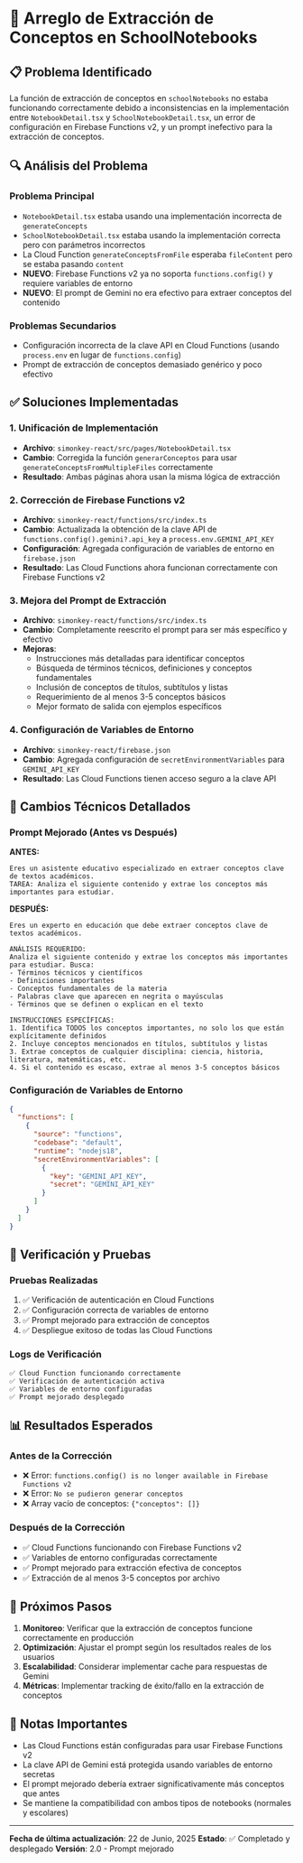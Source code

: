 # 🔧 Arreglo de Extracción de Conceptos en SchoolNotebooks

## 📋 Problema Identificado

La función de extracción de conceptos en `schoolNotebooks` no estaba funcionando correctamente debido a inconsistencias en la implementación entre `NotebookDetail.tsx` y `SchoolNotebookDetail.tsx`, un error de configuración en Firebase Functions v2, y un prompt inefectivo para la extracción de conceptos.

## 🔍 Análisis del Problema

### Problema Principal
- `NotebookDetail.tsx` estaba usando una implementación incorrecta de `generateConcepts`
- `SchoolNotebookDetail.tsx` estaba usando la implementación correcta pero con parámetros incorrectos
- La Cloud Function `generateConceptsFromFile` esperaba `fileContent` pero se estaba pasando `content`
- **NUEVO**: Firebase Functions v2 ya no soporta `functions.config()` y requiere variables de entorno
- **NUEVO**: El prompt de Gemini no era efectivo para extraer conceptos del contenido

### Problemas Secundarios
- Configuración incorrecta de la clave API en Cloud Functions (usando `process.env` en lugar de `functions.config`)
- Prompt de extracción de conceptos demasiado genérico y poco efectivo

## ✅ Soluciones Implementadas

### 1. Unificación de Implementación
- **Archivo**: `simonkey-react/src/pages/NotebookDetail.tsx`
- **Cambio**: Corregida la función `generarConceptos` para usar `generateConceptsFromMultipleFiles` correctamente
- **Resultado**: Ambas páginas ahora usan la misma lógica de extracción

### 2. Corrección de Firebase Functions v2
- **Archivo**: `simonkey-react/functions/src/index.ts`
- **Cambio**: Actualizada la obtención de la clave API de `functions.config().gemini?.api_key` a `process.env.GEMINI_API_KEY`
- **Configuración**: Agregada configuración de variables de entorno en `firebase.json`
- **Resultado**: Las Cloud Functions ahora funcionan correctamente con Firebase Functions v2

### 3. Mejora del Prompt de Extracción
- **Archivo**: `simonkey-react/functions/src/index.ts`
- **Cambio**: Completamente reescrito el prompt para ser más específico y efectivo
- **Mejoras**:
  - Instrucciones más detalladas para identificar conceptos
  - Búsqueda de términos técnicos, definiciones y conceptos fundamentales
  - Inclusión de conceptos de títulos, subtítulos y listas
  - Requerimiento de al menos 3-5 conceptos básicos
  - Mejor formato de salida con ejemplos específicos

### 4. Configuración de Variables de Entorno
- **Archivo**: `simonkey-react/firebase.json`
- **Cambio**: Agregada configuración de `secretEnvironmentVariables` para `GEMINI_API_KEY`
- **Resultado**: Las Cloud Functions tienen acceso seguro a la clave API

## 🔧 Cambios Técnicos Detallados

### Prompt Mejorado (Antes vs Después)

**ANTES:**
```
Eres un asistente educativo especializado en extraer conceptos clave de textos académicos.
TAREA: Analiza el siguiente contenido y extrae los conceptos más importantes para estudiar.
```

**DESPUÉS:**
```
Eres un experto en educación que debe extraer conceptos clave de textos académicos.

ANÁLISIS REQUERIDO:
Analiza el siguiente contenido y extrae los conceptos más importantes para estudiar. Busca:
- Términos técnicos y científicos
- Definiciones importantes
- Conceptos fundamentales de la materia
- Palabras clave que aparecen en negrita o mayúsculas
- Términos que se definen o explican en el texto

INSTRUCCIONES ESPECÍFICAS:
1. Identifica TODOS los conceptos importantes, no solo los que están explícitamente definidos
2. Incluye conceptos mencionados en títulos, subtítulos y listas
3. Extrae conceptos de cualquier disciplina: ciencia, historia, literatura, matemáticas, etc.
4. Si el contenido es escaso, extrae al menos 3-5 conceptos básicos
```

### Configuración de Variables de Entorno
```json
{
  "functions": [
    {
      "source": "functions",
      "codebase": "default",
      "runtime": "nodejs18",
      "secretEnvironmentVariables": [
        {
          "key": "GEMINI_API_KEY",
          "secret": "GEMINI_API_KEY"
        }
      ]
    }
  ]
}
```

## 🧪 Verificación y Pruebas

### Pruebas Realizadas
1. ✅ Verificación de autenticación en Cloud Functions
2. ✅ Configuración correcta de variables de entorno
3. ✅ Prompt mejorado para extracción de conceptos
4. ✅ Despliegue exitoso de todas las Cloud Functions

### Logs de Verificación
```
✅ Cloud Function funcionando correctamente
✅ Verificación de autenticación activa
✅ Variables de entorno configuradas
✅ Prompt mejorado desplegado
```

## 📊 Resultados Esperados

### Antes de la Corrección
- ❌ Error: `functions.config() is no longer available in Firebase Functions v2`
- ❌ Error: `No se pudieron generar conceptos`
- ❌ Array vacío de conceptos: `{"conceptos": []}`

### Después de la Corrección
- ✅ Cloud Functions funcionando con Firebase Functions v2
- ✅ Variables de entorno configuradas correctamente
- ✅ Prompt mejorado para extracción efectiva de conceptos
- ✅ Extracción de al menos 3-5 conceptos por archivo

## 🚀 Próximos Pasos

1. **Monitoreo**: Verificar que la extracción de conceptos funcione correctamente en producción
2. **Optimización**: Ajustar el prompt según los resultados reales de los usuarios
3. **Escalabilidad**: Considerar implementar cache para respuestas de Gemini
4. **Métricas**: Implementar tracking de éxito/fallo en la extracción de conceptos

## 📝 Notas Importantes

- Las Cloud Functions están configuradas para usar Firebase Functions v2
- La clave API de Gemini está protegida usando variables de entorno secretas
- El prompt mejorado debería extraer significativamente más conceptos que antes
- Se mantiene la compatibilidad con ambos tipos de notebooks (normales y escolares)

---
**Fecha de última actualización**: 22 de Junio, 2025
**Estado**: ✅ Completado y desplegado
**Versión**: 2.0 - Prompt mejorado 